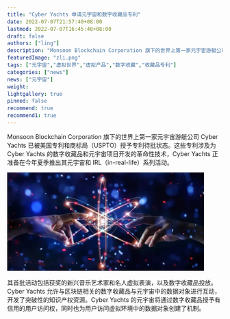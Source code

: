 ```yaml
---
title: "Cyber Yachts 申请元宇宙和数字收藏品专利"
date: 2022-07-07T21:57:40+08:00
lastmod: 2022-07-07T16:45:40+08:00
draft: false
authors: ["ling"]
description: "Monsoon Blockchain Corporation 旗下的世界上第一家元宇宙游艇公司 Cyber Yachts 已被美国专利和商标局（USPTO）授予专利待批状态。"
featuredImage: "zli.png"
tags: ["元宇宙","虚拟世界","虚拟产品","数字收藏","收藏品专利"]
categories: ["news"]
news: ["元宇宙"]
weight: 
lightgallery: true
pinned: false
recommend: true
recommend1: true
---
```




Monsoon Blockchain Corporation 旗下的世界上第一家元宇宙游艇公司 Cyber Yachts 已被美国专利和商标局（USPTO）授予专利待批状态。这些专利涉及为 Cyber Yachts 的数字收藏品和元宇宙项目开发的革命性技术，Cyber Yachts 正准备在今年夏季推出其元宇宙和 IRL（in-real-life）系列活动。

![img](zli.png)



其首批活动包括获奖的新兴音乐艺术家和名人虚拟表演，以及数字收藏品投放。Cyber Yachts 允许与区块链相关的数字收藏品与元宇宙中的数据对象进行互动，开发了突破性的知识产权资源。Cyber Yachts 的元宇宙将通过数字收藏品授予有信用的用户访问权，同时也为用户访问虚拟环境中的数据对象创建了机制。